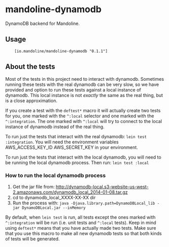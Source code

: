 # mandoline-dynamodb

DynamoDB backend for Mandoline.

## Usage

        [io.mandoline/mandoline-dynamodb "0.1.1"]

## About the tests


Most of the tests in this project need to interact with dynamodb.  Sometimes
running these tests with the real dynamodb can be very slow, so we have
provided and option to run these tests against a local instance of dynamodb.
This local instance is not *exactly* the same as the real thing, but is a close
approximation.

If you create a test with the `deftest*` macro it will actually create two
tests for you, one marked with the `^:local` selector and one marked with the
`^:integration`. The one marked with `^:local` will try to connect to the local
instance of dynamodb instead of the real thing.

To run just the tests that interact with the real dynamodb: `lein test
:integration`. You will need the environment variables AWS_ACCESS_KEY_ID
AWS_SECRET_KEY in your environment.

To run just the tests that interact with the local dynamodb, you will need to
be running the local dynamodb process. Then run: `lein test :local`

###  How to run the local dynamodb process

1. Get the jar file from:
   http://dynamodb-local.s3-website-us-west-2.amazonaws.com/dynamodb_local_2014-01-08.tar.gz
2. cd to dynamodb_local_XXXX-XX-XX dir
3. Run the process with: `java -Djava.library.path=DynamoDBLocal_lib -jar
   DynamoDBLocal.jar --inMemory`

By default, when `lein test` is run, all tests except the ones marked with
`^:integration` will be run (i.e. unit tests and `^:local` tests). Keep in mind
using `deftest*` means that you have actually made two tests. Make sure that
you use this macro to make all new dynamodb tests so that both kinds of tests
will be generated.
